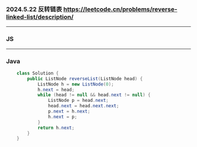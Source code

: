 ### 2024.5.22 反转链表 https://leetcode.cn/problems/reverse-linked-list/description/

---

### JS


---

### Java
```java
    class Solution {
        public ListNode reverseList(ListNode head) {
            ListNode h = new ListNode(0);
            h.next = head;
            while (head != null && head.next != null) {
                ListNode p = head.next;
                head.next = head.next.next;
                p.next = h.next;
                h.next = p;
            }
            return h.next;
        }
    }
```